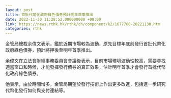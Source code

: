 ```yaml
---
layout: post
title: 首批代幣化政府綠色債券預計明年首季推出
date: 2022-11-30 11:28:52.000000000 +08:00
link: https://news.rthk.hk/rthk/ch/component/k2/1677788-20221130.htm
categories: rthk
---
```


金管局總裁余偉文表示，鑑於近期市場較為波動，原先目標年底前發行首批代幣化政府綠色債券，預計將押後至明年首季推出。

余偉文在立法會財經事務委員會會議後表示，目前市場環境波動性較高，需要尋找適當窗口和時候，才能發揮發行債券的真正效果，估計明年首季才會發行首批代幣化政府綠色債券。

他表示，由於時間增多，金管局期望於發行技術上作出更多改進，包括進一步研究代幣化發行如何與支付連結等。
